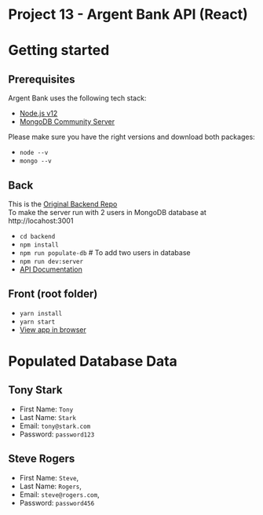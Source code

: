 # Project 13 - Argent Bank API (React)

# Getting started

## Prerequisites

Argent Bank uses the following tech stack:

- [Node.js v12](https://nodejs.org/en/)
- [MongoDB Community Server](https://www.mongodb.com/try/download/community)

Please make sure you have the right versions and download both packages:

- `node --v`
- `mongo --v`

## Back
This is the [Original Backend Repo](https://github.com/OpenClassrooms-Student-Center/Project-10-Bank-API)  
To make the server run with 2 users in MongoDB database at http://locahost:3001

- `cd backend`
- `npm install`
- `npm run populate-db` # To add two users in database
- `npm run dev:server`
- [API Documentation](http://localhost:3001/api-docs)

## Front (root folder)

- `yarn install`
- `yarn start`
- [View app in browser](http://localhost:3000)

# Populated Database Data

## Tony Stark

- First Name: `Tony`
- Last Name: `Stark`
- Email: `tony@stark.com`
- Password: `password123`

## Steve Rogers

- First Name: `Steve`,
- Last Name: `Rogers`,
- Email: `steve@rogers.com`,
- Password: `password456`
